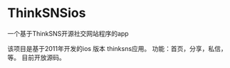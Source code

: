 ThinkSNSios
======

一个基于ThinkSNS开源社交网站程序的app

该项目是基于2011年开发的ios 版本 thinksns应用。
功能：首页，分享，私信，等。
目前开放源码。


